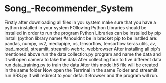 # Song_-Recommender_System
Firstly after downloading all files in you system make sure that you have a python installed in your system
FOllowing Python Libraries should be installed in order to run the program 
Python Libraries can be installed by pip install (python library name)   #shouldn't be in bracket
pip to be instlled are: pandas, numpy, cv2, mediapipe, os, tensorflow, tensorflow.keras.utils, av, load_model, streamlit, streamlit-webrtc, webbrowser
After installing all pip's mentioned above run the data collection.py program and name the data and it will open camera to take the data
After collecting four to five different data run data_training.py to train the data 
After this model.h5 file will be created in the same folder
Now open the Terminal in the same Folder and streamlit run SRS.py 
It will redirect to your default Browser and the program will run.
